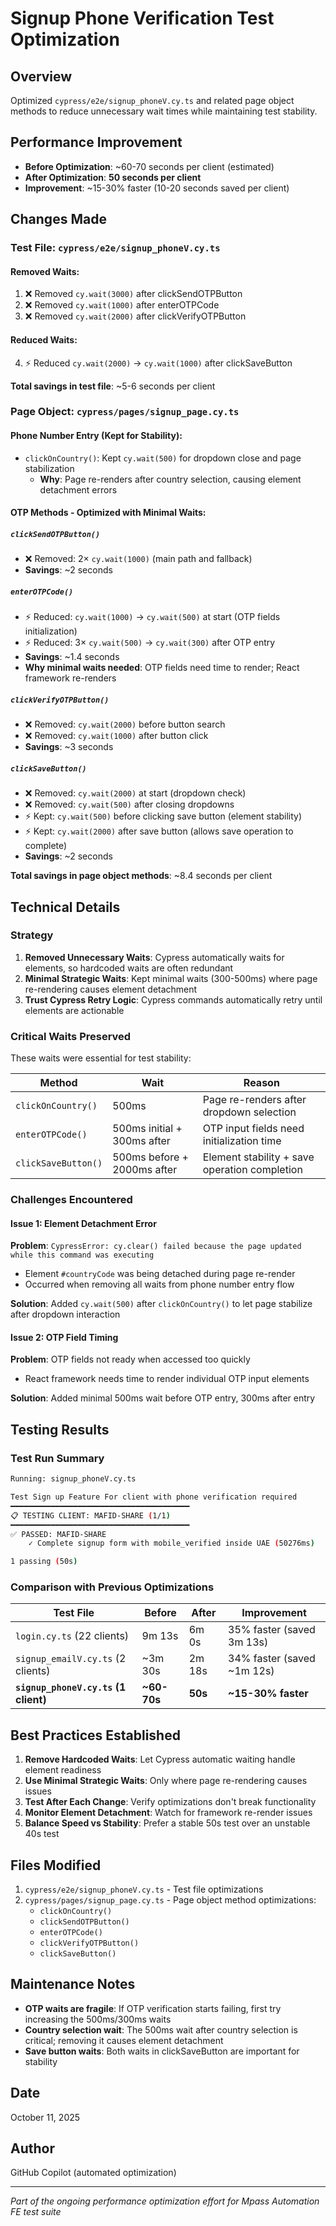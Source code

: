 # Signup Phone Verification Test Optimization

## Overview
Optimized `cypress/e2e/signup_phoneV.cy.ts` and related page object methods to reduce unnecessary wait times while maintaining test stability.

## Performance Improvement
- **Before Optimization**: ~60-70 seconds per client (estimated)
- **After Optimization**: **50 seconds per client**
- **Improvement**: ~15-30% faster (10-20 seconds saved per client)

## Changes Made

### Test File: `cypress/e2e/signup_phoneV.cy.ts`

#### Removed Waits:
1. ❌ Removed `cy.wait(3000)` after clickSendOTPButton
2. ❌ Removed `cy.wait(1000)` after enterOTPCode
3. ❌ Removed `cy.wait(2000)` after clickVerifyOTPButton

#### Reduced Waits:
4. ⚡ Reduced `cy.wait(2000)` → `cy.wait(1000)` after clickSaveButton

**Total savings in test file**: ~5-6 seconds per client

### Page Object: `cypress/pages/signup_page.cy.ts`

#### Phone Number Entry (Kept for Stability):
- `clickOnCountry()`: Kept `cy.wait(500)` for dropdown close and page stabilization
  - **Why**: Page re-renders after country selection, causing element detachment errors

#### OTP Methods - Optimized with Minimal Waits:

##### `clickSendOTPButton()`
- ❌ Removed: 2× `cy.wait(1000)` (main path and fallback)
- **Savings**: ~2 seconds

##### `enterOTPCode()`
- ⚡ Reduced: `cy.wait(1000)` → `cy.wait(500)` at start (OTP fields initialization)
- ⚡ Reduced: 3× `cy.wait(500)` → `cy.wait(300)` after OTP entry
- **Savings**: ~1.4 seconds
- **Why minimal waits needed**: OTP fields need time to render; React framework re-renders

##### `clickVerifyOTPButton()`
- ❌ Removed: `cy.wait(2000)` before button search
- ❌ Removed: `cy.wait(1000)` after button click
- **Savings**: ~3 seconds

##### `clickSaveButton()`
- ❌ Removed: `cy.wait(2000)` at start (dropdown check)
- ❌ Removed: `cy.wait(500)` after closing dropdowns
- ⚡ Kept: `cy.wait(500)` before clicking save button (element stability)
- ⚡ Kept: `cy.wait(2000)` after save button (allows save operation to complete)
- **Savings**: ~2 seconds

**Total savings in page object methods**: ~8.4 seconds per client

## Technical Details

### Strategy
1. **Removed Unnecessary Waits**: Cypress automatically waits for elements, so hardcoded waits are often redundant
2. **Minimal Strategic Waits**: Kept minimal waits (300-500ms) where page re-rendering causes element detachment
3. **Trust Cypress Retry Logic**: Cypress commands automatically retry until elements are actionable

### Critical Waits Preserved

These waits were essential for test stability:

| Method | Wait | Reason |
|--------|------|--------|
| `clickOnCountry()` | 500ms | Page re-renders after dropdown selection |
| `enterOTPCode()` | 500ms initial + 300ms after | OTP input fields need initialization time |
| `clickSaveButton()` | 500ms before + 2000ms after | Element stability + save operation completion |

### Challenges Encountered

#### Issue 1: Element Detachment Error
**Problem**: `CypressError: cy.clear() failed because the page updated while this command was executing`
- Element `#countryCode` was being detached during page re-render
- Occurred when removing all waits from phone number entry flow

**Solution**: Added `cy.wait(500)` after `clickOnCountry()` to let page stabilize after dropdown interaction

#### Issue 2: OTP Field Timing
**Problem**: OTP fields not ready when accessed too quickly
- React framework needs time to render individual OTP input elements

**Solution**: Added minimal 500ms wait before OTP entry, 300ms after entry

## Testing Results

### Test Run Summary
```bash
Running: signup_phoneV.cy.ts                                                             (1 of 1)

Test Sign up Feature For client with phone verification required
━━━━━━━━━━━━━━━━━━━━━━━━━━━━━━━━━━━━━━━━
📋 TESTING CLIENT: MAFID-SHARE (1/1)
━━━━━━━━━━━━━━━━━━━━━━━━━━━━━━━━━━━━━━━━
✅ PASSED: MAFID-SHARE
    ✓ Complete signup form with mobile_verified inside UAE (50276ms)

1 passing (50s)
```

### Comparison with Previous Optimizations

| Test File | Before | After | Improvement |
|-----------|--------|-------|-------------|
| `login.cy.ts` (22 clients) | 9m 13s | 6m 0s | 35% faster (saved 3m 13s) |
| `signup_emailV.cy.ts` (2 clients) | ~3m 30s | 2m 18s | 34% faster (saved ~1m 12s) |
| **`signup_phoneV.cy.ts` (1 client)** | **~60-70s** | **50s** | **~15-30% faster** |

## Best Practices Established

1. **Remove Hardcoded Waits**: Let Cypress automatic waiting handle element readiness
2. **Use Minimal Strategic Waits**: Only where page re-rendering causes issues
3. **Test After Each Change**: Verify optimizations don't break functionality
4. **Monitor Element Detachment**: Watch for framework re-render issues
5. **Balance Speed vs Stability**: Prefer a stable 50s test over an unstable 40s test

## Files Modified

1. `cypress/e2e/signup_phoneV.cy.ts` - Test file optimizations
2. `cypress/pages/signup_page.cy.ts` - Page object method optimizations:
   - `clickOnCountry()`
   - `clickSendOTPButton()`
   - `enterOTPCode()`
   - `clickVerifyOTPButton()`
   - `clickSaveButton()`

## Maintenance Notes

- **OTP waits are fragile**: If OTP verification starts failing, first try increasing the 500ms/300ms waits
- **Country selection wait**: The 500ms wait after country selection is critical; removing it causes element detachment
- **Save button waits**: Both waits in clickSaveButton are important for stability

## Date
October 11, 2025

## Author
GitHub Copilot (automated optimization)

---
*Part of the ongoing performance optimization effort for Mpass Automation FE test suite*
